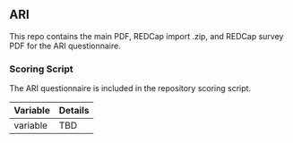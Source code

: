 ## ARI

This repo contains the main PDF, REDCap import .zip, and REDCap survey PDF for the ARI questionnaire.


### Scoring Script
The ARI questionnaire is included in the repository scoring script.

| Variable | Details |
| :--  | :--  |
| variable | TBD |